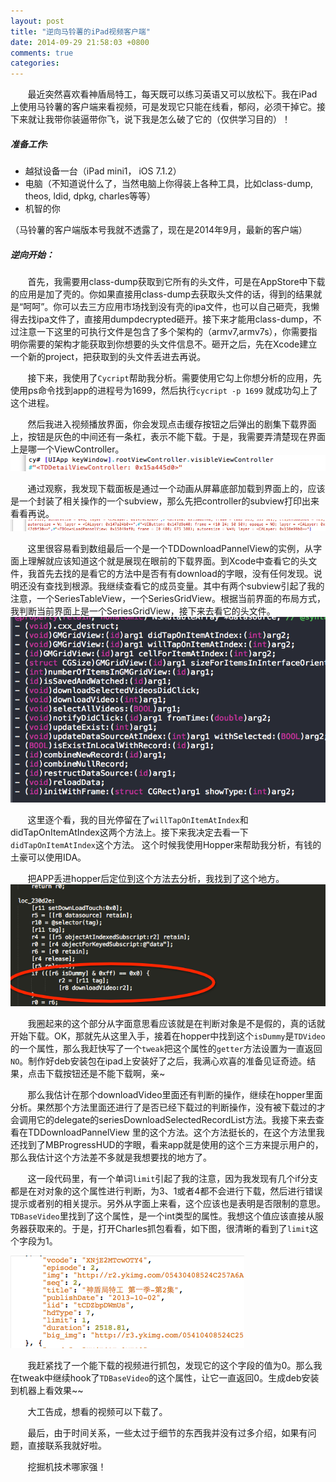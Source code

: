 ```yaml
---
layout: post
title: "逆向马铃薯的iPad视频客户端"
date: 2014-09-29 21:58:03 +0800
comments: true
categories: 
---
```


<!--more-->
&#160; &#160; &#160; &#160;最近突然喜欢看神盾局特工，每天既可以练习英语又可以放松下。我在iPad上使用马铃薯的客户端来看视频，可是发现它只能在线看，郁闷，必须干掉它。接下来就让我带你装逼带你飞，说下我是怎么破了它的（仅供学习目的）！


##### 准备工作:
 
 * 越狱设备一台（iPad mini1， iOS 7.1.2）
 * 电脑（不知道说什么了，当然电脑上你得装上各种工具，比如class-dump, theos, ldid, dpkg, charles等等）
 * 机智的你
 
 （马铃薯的客户端版本号我就不透露了，现在是2014年9月，最新的客户端）

##### 逆向开始：

&#160; &#160; &#160; &#160;首先，我需要用class-dump获取到它所有的头文件，可是在AppStore中下载的应用是加了壳的。你如果直接用class-dump去获取头文件的话，得到的结果就是“呵呵”。你可以去三方应用市场找到没有壳的ipa文件，也可以自己砸壳，我懒得去找ipa文件了，直接用dumpdecrypted砸开。接下来才能用class-dump，不过注意一下这里的可执行文件是包含了多个架构的（armv7,armv7s），你需要指明你需要的架构才能获取到你想要的头文件信息不。砸开之后，先在Xcode建立一个新的project，把获取到的头文件丢进去再说。

&#160; &#160; &#160; &#160;接下来，我使用了`Cycript`帮助我分析。需要使用它勾上你想分析的应用，先使用ps命令找到app的进程号为1699，然后执行`cycript -p 1699` 就成功勾上了这个进程。

&#160; &#160; &#160; &#160;然后我进入视频播放界面，你会发现点击缓存按钮之后弹出的剧集下载界面上，按钮是灰色的中间还有一条杠，表示不能下载。于是，我需要弄清楚现在界面上是哪一个ViewController。
![1png](https://raw.githubusercontent.com/billwang1990/PostImageSource/master/1.png)

&#160; &#160; &#160; &#160;通过观察，我发现下载面板是通过一个动画从屏幕底部加载到界面上的，应该是一个封装了相关操作的一个subview，那么先把controller的subview打印出来看看再说。
![2png](https://raw.githubusercontent.com/billwang1990/PostImageSource/master/2.png)

&#160; &#160; &#160; &#160;这里很容易看到数组最后一个是一个TDDownloadPannelView的实例，从字面上理解就应该知道这个就是展现在眼前的下载界面。到Xcode中查看它的头文件，我首先去找的是看它的方法中是否有有download的字眼，没有任何发现。说明还没有查找到根源。我继续查看它的成员变量。其中有两个subview引起了我的注意，一个SeriesTableView，一个SeriesGridView。根据当前界面的布局方式，我判断当前界面上是一个SeriesGridView，接下来去看它的头文件。
![3png](https://raw.githubusercontent.com/billwang1990/PostImageSource/master/3.png)

&#160; &#160; &#160; &#160;这里逐个看，我的目光停留在了`willTapOnItemAtIndex`和didTapOnItemAtIndex这两个方法上。接下来我决定去看一下`didTapOnItemAtIndex`这个方法。
这个时候我使用Hopper来帮助我分析，有钱的土豪可以使用IDA。

&#160; &#160; &#160; &#160;把APP丢进hopper后定位到这个方法去分析，我找到了这个地方。
![4png](https://raw.githubusercontent.com/billwang1990/PostImageSource/master/4.png)

&#160; &#160; &#160; &#160;我圈起来的这个部分从字面意思看应该就是在判断对象是不是假的，真的话就开始下载。OK，那就先从这里入手，接着在hopper中找到这个`isDummy`是`TDVideo`的一个属性，那么我赶快写了一个`tweak`把这个属性的`getter`方法设置为一直返回`NO`。制作好deb安装包在ipad上安装好了之后，我满心欢喜的准备见证奇迹。结果，点击下载按钮还是不能下载啊，亲~

&#160; &#160; &#160; &#160;那么我估计在那个downloadVideo里面还有判断的操作，继续在hopper里面分析。果然那个方法里面还进行了是否已经下载过的判断操作，没有被下载过的才会调用它的delegate的seriesDownloadSelectedRecordList方法。我接下来去查看在TDDownloadPannelView 里的这个方法。这个方法挺长的，在这个方法里我还找到了MBProgressHUD的字眼，看来app就是使用的这个三方来提示用户的，那么我估计这个方法差不多就是我想要找的地方了。

&#160; &#160; &#160; &#160;这一段代码里，有一个单词`limit`引起了我的注意，因为我发现有几个if分支都是在对对象的这个属性进行判断，为3、1或者4都不会进行下载，然后进行错误提示或者别的相关提示。另外从字面上来看，这个应该也是表明是否限制的意思。`TDBaseVideo`里找到了这个属性，是一个int类型的属性。我想这个值应该直接从服务器获取来的。于是，打开Charles抓包看看，如下图，很清晰的看到了`limit`这个字段为1。

![5png](https://raw.githubusercontent.com/billwang1990/PostImageSource/master/5.png)

&#160; &#160; &#160; &#160;我赶紧找了一个能下载的视频进行抓包，发现它的这个字段的值为0。那么我在tweak中继续hook了`TDBaseVideo`的这个属性，让它一直返回0。生成deb安装到机器上看效果~~

&#160; &#160; &#160; &#160;大工告成，想看的视频可以下载了。

&#160; &#160; &#160; &#160;最后，由于时间关系，一些太过于细节的东西我并没有过多介绍，如果有问题，直接联系我就好啦。


 
&#160; &#160; &#160; &#160;挖掘机技术哪家强！
